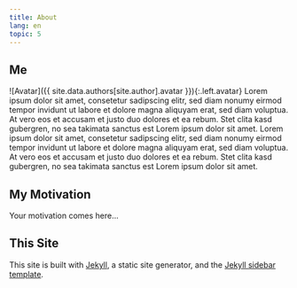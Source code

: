 ```yaml
---
title: About
lang: en
topic: 5
---
```


## Me

![Avatar]({{ site.data.authors[site.author].avatar }}){:.left.avatar} Lorem ipsum dolor sit amet, consetetur sadipscing elitr, sed diam nonumy eirmod tempor invidunt ut labore et dolore magna aliquyam erat, sed diam voluptua. At vero eos et accusam et justo duo dolores et ea rebum. Stet clita kasd gubergren, no sea takimata sanctus est Lorem ipsum dolor sit amet. Lorem ipsum dolor sit amet, consetetur sadipscing elitr, sed diam nonumy eirmod tempor invidunt ut labore et dolore magna aliquyam erat, sed diam voluptua. At vero eos et accusam et justo duo dolores et ea rebum. Stet clita kasd gubergren, no sea takimata sanctus est Lorem ipsum dolor sit amet.


## My Motivation

Your motivation comes here...


## This Site

This site is built with [Jekyll][1], a static site generator, and the [Jekyll sidebar template][2].

[1]: https://jekyllrb.com
[2]: https://github.com/ogobrecht/jekyll-sidebar-template
